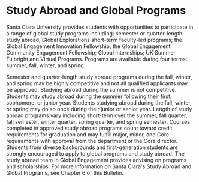 Study Abroad and Global Programs
================================

Santa Clara University provides students with opportunities to participate in a range of global study programs including: semester or quarter-length study abroad; Global Explorations short-term faculty-led programs; the Global Engagement Innovation Fellowship; the Global Engagement Community Engagement Fellowship; Global Internships; UK Summer Fulbright and Virtual Programs. Programs are available during four terms: summer, fall, winter, and spring.

Semester and quarter-length study abroad programs during the fall, winter, and spring may be highly competitive and not all qualified applicants may be approved. Studying abroad during the summer is not competitive. Students may study abroad during the summer following their first, sophomore, or junior year. Students studying abroad during the fall, winter, or spring may do so once during their junior or senior year. Length of study abroad programs vary including short-term over the summer, fall quarter, fall semester, winter quarter, spring quarter, and spring semester. Courses completed in approved study abroad programs count toward credit requirements for graduation and may fulfill major, minor, and Core requirements with approval from the department or the Core director. Students from diverse backgrounds and first-generation students are strongly encouraged to apply to global programs and study abroad. The study abroad team in Global Engagement provides advising on programs and scholarships. For more information on Santa Clara's Study Abroad and Global Programs, see Chapter 6 of this Bulletin.
